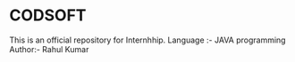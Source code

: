 # CODSOFT
This is an official repository for Internhhip.
Language :- JAVA programming
Author:- Rahul Kumar
